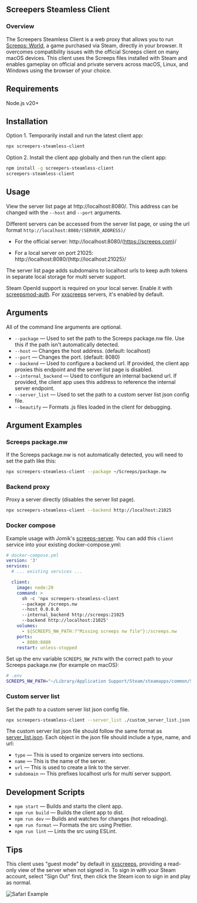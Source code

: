 ## Screepers Steamless Client

### Overview

The Screepers Steamless Client is a web proxy that allows you to run [Screeps: World](https://store.steampowered.com/app/464350/Screeps/), a game purchased via Steam, directly in your browser. It overcomes compatibility issues with the official Screeps client on many macOS devices. This client uses the Screeps files installed with Steam and enables gameplay on official and private servers across macOS, Linux, and Windows using the browser of your choice.

## Requirements

Node.js v20+

## Installation

Option 1. Temporarily install and run the latest client app:

```sh
npx screepers-steamless-client
```

Option 2. Install the client app globally and then run the client app:

```sh
npm install -g screepers-steamless-client
screepers-steamless-client
```

## Usage

View the server list page at http://localhost:8080/. This address can be changed with the `--host` and `--port` arguments.

Different servers can be accessed from the server list page, or using the url format `http://localhost:8080/(SERVER_ADDRESS)/`

- For the official server: http://localhost:8080/(https://screeps.com)/

- For a local server on port 21025: http://localhost:8080/(http://localhost:21025)/

The server list page adds subdomains to localhost urls to keep auth tokens in separate local storage for multi server support.

Steam OpenId support is required on your local server. Enable it with [screepsmod-auth](https://github.com/ScreepsMods/screepsmod-auth). For [xxscreeps](https://github.com/laverdet/xxscreeps/) servers, it's enabled by default.

## Arguments

All of the command line arguments are optional.

- `--package` &mdash; Used to set the path to the Screeps package.nw file. Use this if the path isn't automatically detected.
- `--host` &mdash; Changes the host address. (default: localhost)
- `--port` &mdash; Changes the port. (default: 8080)
- `--backend` &mdash; Used to configure a backend url. If provided, the client app proxies this endpoint and the server list page is disabled.
- `--internal_backend` &mdash; Used to configure an internal backend url. If provided, the client app uses this address to reference the internal server endpoint.
- `--server_list` &mdash; Used to set the path to a custom server list json config file.
- `--beautify` &mdash; Formats .js files loaded in the client for debugging.

## Argument Examples

### Screeps package.nw

If the Screeps package.nw is not automatically detected, you will need to set the path like this:

```sh
npx screepers-steamless-client --package ~/Screeps/package.nw
```

### Backend proxy

Proxy a server directly (disables the server list page).

```sh
npx screepers-steamless-client --backend http://localhost:21025
```

### Docker compose

Example usage with Jomik's [screeps-server](https://github.com/Jomik/screeps-server). You can add this `client` service into your existing docker-compose.yml:

```yaml
# docker-compose.yml
version: '3'
services:
  # ... existing services ...

  client:
    image: node:20
    command: >
      sh -c 'npx screepers-steamless-client
      --package /screeps.nw
      --host 0.0.0.0
      --internal_backend http://screeps:21025
      --backend http://localhost:21025'
    volumes:
      - ${SCREEPS_NW_PATH:?"Missing screeps nw file"}:/screeps.nw
    ports:
      - 8080:8080
    restart: unless-stopped
```

Set up the env variable `SCREEPS_NW_PATH` with the correct path to your Screeps package.nw (for example on macOS):

```bash
# .env
SCREEPS_NW_PATH="~/Library/Application Support/Steam/steamapps/common/Screeps/package.nw"
```

### Custom server list

Set the path to a custom server list json config file.

```sh
npx screepers-steamless-client --server_list ./custom_server_list.json
```

The custom server list json file should follow the same format as [server_list.json](server_list.json). Each object in the json file should include a type, name, and url:
* `type` &mdash; This is used to organize servers into sections.
* `name` &mdash; This is the name of the server.
* `url` &mdash; This is used to create a link to the server.
* `subdomain` &mdash; This prefixes localhost urls for multi server support.

## Development Scripts

- `npm start` &mdash; Builds and starts the client app.
- `npm run build` &mdash; Builds the client app to dist.
- `npm run dev` &mdash; Builds and watches for changes (hot reloading).
- `npm run format` &mdash; Formats the src using Prettier.
- `npm run lint` &mdash; Lints the src using ESLint.

## Tips

This client uses "guest mode" by default in [xxscreeps](https://github.com/laverdet/xxscreeps/), providing a read-only view of the server when not signed in. To sign in with your Steam account, select "Sign Out" first, then click the Steam icon to sign in and play as normal.

![Safari Example](./docs/safari.png)

